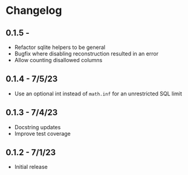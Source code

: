 # Changelog

## 0.1.5 -

- Refactor sqlite helpers to be general
- Bugfix where disabling reconstruction resulted in an error
- Allow counting disallowed columns

## 0.1.4 - 7/5/23

- Use an optional int instead of `math.inf` for an unrestricted SQL limit

## 0.1.3 - 7/4/23

- Docstring updates
- Improve test coverage

## 0.1.2 - 7/1/23

- Initial release
